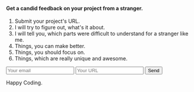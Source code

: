 #### Get a candid feedback on your project from a stranger.

1. Submit your project's URL.
2. I will try to figure out, what's it about.
3. I will tell you, which parts were difficult to understand for a stranger like me.
4. Things, you can make better.
5. Things, you should focus on.
6. Things, which are really unique and awesome.

<form action="https://formspree.io/rajatrs5054@gmail.com" method="POST">
 <input type="email" name="email" placeholder="Your email">
    <input type="text" name="message" placeholder="Your URL">
  <button type="submit">Send</button>
</form>

Happy Coding.

